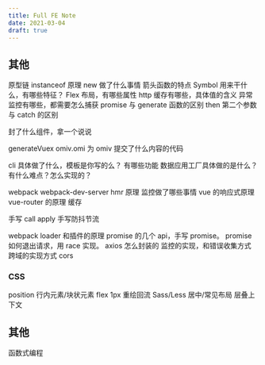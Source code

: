 ```yaml
---
title: Full FE Note
date: 2021-03-04
draft: true
---
```


<!-- https://zhuanlan.zhihu.com/p/57200821 -->
<!-- https://www.html.cn/interview/20575.html -->

## 其他

原型链
instanceof 原理
new 做了什么事情
箭头函数的特点
Symbol 用来干什么，有哪些特征？
Flex 布局，有哪些属性
http 缓存有哪些，具体值的含义
异常监控有哪些，都需要怎么捕获
promise 与 generate 函数的区别
then 第二个参数与 catch 的区别

封了什么组件，拿一个说说

generateVuex
omiv.omi
为 omiv 提交了什么内容的代码

cli 具体做了什么，模板是你写的么？ 有哪些功能
数据应用工厂具体做的是什么？ 有什么难点？怎么实现的？

webpack
webpack-dev-server hmr 原理
监控做了哪些事情
vue 的响应式原理
vue-router 的原理
缓存

手写 call apply
手写防抖节流

webpack loader 和插件的原理
promise 的几个 api，手写 promise。 promise 如何退出请求，用 race 实现。
axios 怎么封装的
监控的实现，和错误收集方式
跨域的实现方式 cors

### CSS

position
行内元素/块状元素
flex
1px
重绘回流
Sass/Less
居中/常见布局
层叠上下文

## 其他

函数式编程
